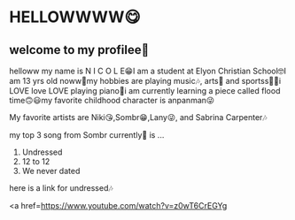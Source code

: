 <h1> HELLOWWWW😋</h1>
<h2>welcome to my profilee🤩</h2>
<p> helloww my name is  N I C O L E😁I am a student at Elyon Christian School🤓I am 13 yrs old noww🫠my hobbies are playing music🎶, arts🎨 and sportss🤽‍♀️i LOVE love LOVE playing piano🎹i am currently learning a piece called flood time🙃😃my favorite childhood character is anpanman😜 </p>

<p>My favorite artists are Niki😘,Sombr😁,Lany😜, and Sabrina Carpenter🎶</p>
<p>my top 3 song from Sombr currently🫠 is ...</p>
<ol>
  <li>Undressed</li>
  <li>12 to 12</li>
  <li>We never dated</li>
</ol>


  <p> here is a link for undressed🎶</p>
  
  <a href=https://www.youtube.com/watch?v=z0wT6CrEGYg</a>

  


